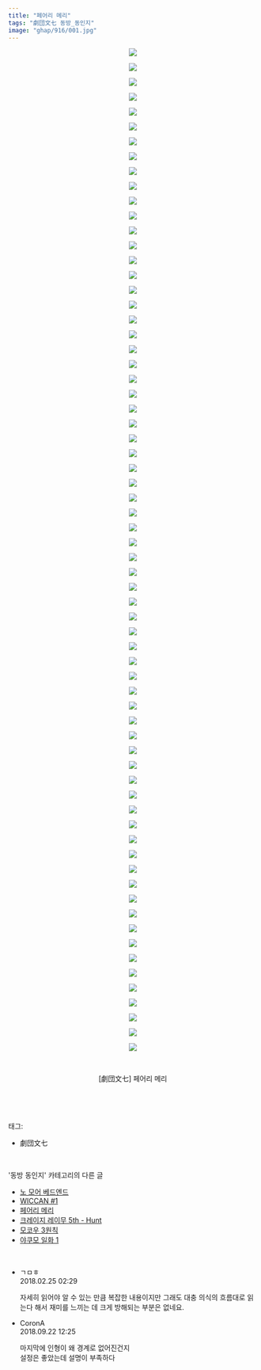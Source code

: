 ```yaml
---
title: "페어리 메리"
tags: "劇団文七 동방_동인지"
image: "ghap/916/001.jpg"
---
```

<div class="article">
<p style="text-align: center; clear: none; float: none;"><img src="{{ site.nasurl }}/ghap/916/001.jpg"/></p>
<p style="text-align: center; clear: none; float: none;"><img src="{{ site.nasurl }}/ghap/916/002.jpg"/></p>
<p style="text-align: center; clear: none; float: none;"><img src="{{ site.nasurl }}/ghap/916/003.jpg"/></p>
<p style="text-align: center; clear: none; float: none;"><img src="{{ site.nasurl }}/ghap/916/004.jpg"/></p>
<p style="text-align: center; clear: none; float: none;"><img src="{{ site.nasurl }}/ghap/916/005.jpg"/></p>
<p style="text-align: center; clear: none; float: none;"><img src="{{ site.nasurl }}/ghap/916/006.jpg"/></p>
<p style="text-align: center; clear: none; float: none;"><img src="{{ site.nasurl }}/ghap/916/007.jpg"/></p>
<p style="text-align: center; clear: none; float: none;"><img src="{{ site.nasurl }}/ghap/916/008.jpg"/></p>
<p style="text-align: center; clear: none; float: none;"><img src="{{ site.nasurl }}/ghap/916/009.jpg"/></p>
<p style="text-align: center; clear: none; float: none;"><img src="{{ site.nasurl }}/ghap/916/010.jpg"/></p>
<p style="text-align: center; clear: none; float: none;"><img src="{{ site.nasurl }}/ghap/916/011.jpg"/></p>
<p style="text-align: center; clear: none; float: none;"><img src="{{ site.nasurl }}/ghap/916/012.jpg"/></p>
<p style="text-align: center; clear: none; float: none;"><img src="{{ site.nasurl }}/ghap/916/013.jpg"/></p>
<p style="text-align: center; clear: none; float: none;"><img src="{{ site.nasurl }}/ghap/916/014.jpg"/></p>
<p style="text-align: center; clear: none; float: none;"><img src="{{ site.nasurl }}/ghap/916/015.jpg"/></p>
<p style="text-align: center; clear: none; float: none;"><img src="{{ site.nasurl }}/ghap/916/016.jpg"/></p>
<p style="text-align: center; clear: none; float: none;"><img src="{{ site.nasurl }}/ghap/916/017.jpg"/></p>
<p style="text-align: center; clear: none; float: none;"><img src="{{ site.nasurl }}/ghap/916/018.jpg"/></p>
<p style="text-align: center; clear: none; float: none;"><img src="{{ site.nasurl }}/ghap/916/019.jpg"/></p>
<p style="text-align: center; clear: none; float: none;"><img src="{{ site.nasurl }}/ghap/916/020.jpg"/></p>
<p style="text-align: center; clear: none; float: none;"><img src="{{ site.nasurl }}/ghap/916/021.jpg"/></p>
<p style="text-align: center; clear: none; float: none;"><img src="{{ site.nasurl }}/ghap/916/022.jpg"/></p>
<p style="text-align: center; clear: none; float: none;"><img src="{{ site.nasurl }}/ghap/916/023.jpg"/></p>
<p style="text-align: center; clear: none; float: none;"><img src="{{ site.nasurl }}/ghap/916/024.jpg"/></p>
<p style="text-align: center; clear: none; float: none;"><img src="{{ site.nasurl }}/ghap/916/025.jpg"/></p>
<p style="text-align: center; clear: none; float: none;"><img src="{{ site.nasurl }}/ghap/916/026.jpg"/></p>
<p style="text-align: center; clear: none; float: none;"><img src="{{ site.nasurl }}/ghap/916/027.jpg"/></p>
<p style="text-align: center; clear: none; float: none;"><img src="{{ site.nasurl }}/ghap/916/028.jpg"/></p>
<p style="text-align: center; clear: none; float: none;"><img src="{{ site.nasurl }}/ghap/916/029.jpg"/></p>
<p style="text-align: center; clear: none; float: none;"><img src="{{ site.nasurl }}/ghap/916/030.jpg"/></p>
<p style="text-align: center; clear: none; float: none;"><img src="{{ site.nasurl }}/ghap/916/031.jpg"/></p>
<p style="text-align: center; clear: none; float: none;"><img src="{{ site.nasurl }}/ghap/916/032.jpg"/></p>
<p style="text-align: center; clear: none; float: none;"><img src="{{ site.nasurl }}/ghap/916/033.jpg"/></p>
<p style="text-align: center; clear: none; float: none;"><img src="{{ site.nasurl }}/ghap/916/034.jpg"/></p>
<p style="text-align: center; clear: none; float: none;"><img src="{{ site.nasurl }}/ghap/916/035.jpg"/></p>
<p style="text-align: center; clear: none; float: none;"><img src="{{ site.nasurl }}/ghap/916/036.jpg"/></p>
<p style="text-align: center; clear: none; float: none;"><img src="{{ site.nasurl }}/ghap/916/037.jpg"/></p>
<p style="text-align: center; clear: none; float: none;"><img src="{{ site.nasurl }}/ghap/916/038.jpg"/></p>
<p style="text-align: center; clear: none; float: none;"><img src="{{ site.nasurl }}/ghap/916/039.jpg"/></p>
<p style="text-align: center; clear: none; float: none;"><img src="{{ site.nasurl }}/ghap/916/040.jpg"/></p>
<p style="text-align: center; clear: none; float: none;"><img src="{{ site.nasurl }}/ghap/916/041.jpg"/></p>
<p style="text-align: center; clear: none; float: none;"><img src="{{ site.nasurl }}/ghap/916/042.jpg"/></p>
<p style="text-align: center; clear: none; float: none;"><img src="{{ site.nasurl }}/ghap/916/043.jpg"/></p>
<p style="text-align: center; clear: none; float: none;"><img src="{{ site.nasurl }}/ghap/916/044.jpg"/></p>
<p style="text-align: center; clear: none; float: none;"><img src="{{ site.nasurl }}/ghap/916/045.jpg"/></p>
<p style="text-align: center; clear: none; float: none;"><img src="{{ site.nasurl }}/ghap/916/046.jpg"/></p>
<p style="text-align: center; clear: none; float: none;"><img src="{{ site.nasurl }}/ghap/916/047.jpg"/></p>
<p style="text-align: center; clear: none; float: none;"><img src="{{ site.nasurl }}/ghap/916/048.jpg"/></p>
<p style="text-align: center; clear: none; float: none;"><img src="{{ site.nasurl }}/ghap/916/049.jpg"/></p>
<p style="text-align: center; clear: none; float: none;"><img src="{{ site.nasurl }}/ghap/916/050.jpg"/></p>
<p style="text-align: center; clear: none; float: none;"><img src="{{ site.nasurl }}/ghap/916/051.jpg"/></p>
<p style="text-align: center; clear: none; float: none;"><img src="{{ site.nasurl }}/ghap/916/052.jpg"/></p>
<p style="text-align: center; clear: none; float: none;"><img src="{{ site.nasurl }}/ghap/916/053.jpg"/></p>
<p style="text-align: center; clear: none; float: none;"><img src="{{ site.nasurl }}/ghap/916/054.jpg"/></p>
<p style="text-align: center; clear: none; float: none;"><img src="{{ site.nasurl }}/ghap/916/055.jpg"/></p>
<p style="text-align: center; clear: none; float: none;"><img src="{{ site.nasurl }}/ghap/916/056.jpg"/></p>
<p style="text-align: center; clear: none; float: none;"><img src="{{ site.nasurl }}/ghap/916/057.jpg"/></p>
<p style="text-align: center; clear: none; float: none;"><img src="{{ site.nasurl }}/ghap/916/058.jpg"/></p>
<p style="text-align: center; clear: none; float: none;"><img src="{{ site.nasurl }}/ghap/916/059.jpg"/></p>
<p style="text-align: center; clear: none; float: none;"><img src="{{ site.nasurl }}/ghap/916/060.jpg"/></p>
<p style="text-align: center; clear: none; float: none;"><img src="{{ site.nasurl }}/ghap/916/061.jpg"/></p>
<p style="text-align: center; clear: none; float: none;"><img src="{{ site.nasurl }}/ghap/916/062.jpg"/></p>
<p style="text-align: center; clear: none; float: none;"><img src="{{ site.nasurl }}/ghap/916/063.jpg"/></p>
<p style="text-align: center; clear: none; float: none;"><img src="{{ site.nasurl }}/ghap/916/064.jpg"/></p>
<p style="text-align: center; clear: none; float: none;"><img src="{{ site.nasurl }}/ghap/916/065.jpg"/></p>
<p style="text-align: center; clear: none; float: none;"><img src="{{ site.nasurl }}/ghap/916/066.jpg"/></p>
<p style="text-align: center; clear: none; float: none;"><img src="{{ site.nasurl }}/ghap/916/067.jpg"/></p>
<p style="text-align: center; clear: none; float: none;"><img src="{{ site.nasurl }}/ghap/916/068.jpg"/></p>
<p style="text-align: center; clear: none; float: none;"><br/></p>
<p style="text-align: center; clear: none; float: none;">[劇団文七] 페어리 메리</p>
<p><br/></p>
</div><br/>
<div class="tagTrail">
<p>태그: </p>
<ul>
<li>劇団文七</li>
</ul>
</div><br/>
<div class="another">
<p>'동방 동인지' 카테고리의 다른 글</p>
<ul>
<li><a href="/2016-07-18-ghap_918">노 모어 베드엔드</a></li>
<li><a href="/2016-07-18-ghap_917">WICCAN #1</a></li>
<li><a href="/2016-07-18-ghap_916">페어리 메리</a></li>
<li><a href="/2016-07-18-ghap_915">크레이지 레이무 5th - Hunt</a></li>
<li><a href="/2016-07-17-ghap_913">모코우 3원칙</a></li>
<li><a href="/2016-07-17-ghap_912">야쿠모 일화 1</a></li>
</ul>
</div><br/>
<div class="cb_module cb_fluid">
<div class="cb_wrt cb_profile">
<div class="comment">
<ul>
<li class="cb_thumb_off" id="comment15206189">
<div class="cb_comment_area">
<div class="cb_info_area">
<div class="cb_section">
<span class="cb_nick_name">ㄱㅁㅎ</span>
</div>
<div class="cb_section">
<span class="cb_date">2018.02.25 02:29 </span>
</div>
</div>
<div class="cb_dsc_comment">
<p class="cb_dsc">
											자세히 읽어야 알 수 있는 만큼 복잡한 내용이지만 그래도 대충 의식의 흐름대로 읽는다 해서 재미를 느끼는 데 크게 방해되는 부분은 없네요.
										</p>
</div>
</div></li>
<li class="cb_thumb_off" id="comment15338000">
<div class="cb_comment_area">
<div class="cb_info_area">
<div class="cb_section">
<span class="cb_nick_name">CoronA</span>
</div>
<div class="cb_section">
<span class="cb_date">2018.09.22 12:25 </span>
</div>
</div>
<div class="cb_dsc_comment">
<p class="cb_dsc">
											마지막에 인형이 왜 경계로 없어진건지<br/>
설정은 좋았는데 설명이 부족하다
										</p>
</div>
</div></li>
</ul>
</div>
</div><!-- commentList close -->
</div><br/>
